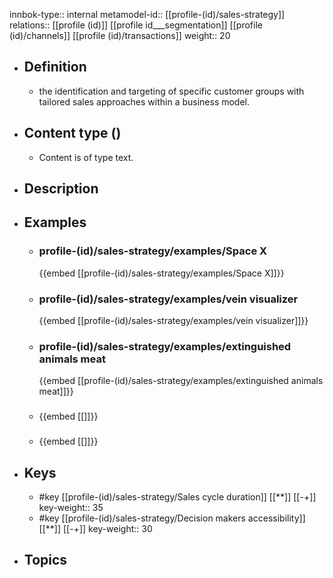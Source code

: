 innbok-type:: internal
metamodel-id:: [[profile-(id)/sales-strategy]]
relations:: [[profile (id)]] [[profile id___segmentation]] [[profile (id)/channels]] [[profile (id)/transactions]]
weight:: 20

- ## Definition
  - the identification and targeting of specific customer groups with tailored sales approaches within a business model.
- ## Content type ()
  - Content is of type text.
  
- ## Description
- ## Examples
  - ### profile-(id)/sales-strategy/examples/Space X
    {{embed [[profile-(id)/sales-strategy/examples/Space X]]}}
  - ### profile-(id)/sales-strategy/examples/vein visualizer
    {{embed [[profile-(id)/sales-strategy/examples/vein visualizer]]}}
  - ### profile-(id)/sales-strategy/examples/extinguished animals meat
    {{embed [[profile-(id)/sales-strategy/examples/extinguished animals meat]]}}
  - ### 
    {{embed [[]]}}
  - ### 
    {{embed [[]]}}
  
- ## Keys
  - #key [[profile-(id)/sales-strategy/Sales cycle duration]] [[**]] [[-+]]
    key-weight:: 35
  - #key [[profile-(id)/sales-strategy/Decision makers accessibility]] [[**]] [[-+]]
    key-weight:: 30
- ## Topics
  

